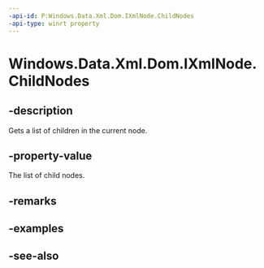 ```yaml
---
-api-id: P:Windows.Data.Xml.Dom.IXmlNode.ChildNodes
-api-type: winrt property
---
```


<!-- Property syntax
public Windows.Data.Xml.Dom.XmlNodeList ChildNodes { get; }
-->

# Windows.Data.Xml.Dom.IXmlNode.ChildNodes

## -description
Gets a list of children in the current node.

## -property-value
The list of child nodes.

## -remarks

## -examples

## -see-also
